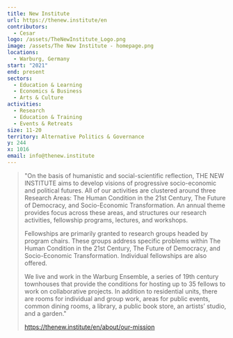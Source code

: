 ```yaml
---
title: New Institute
url: https://thenew.institute/en
contributors:
  - Cesar
logo: /assets/TheNewInstitute_Logo.png
image: /assets/The New Institute - homepage.png
locations:
  - Warburg, Germany
start: "2021"
end: present
sectors:
  - Education & Learning
  - Economics & Business
  - Arts & Culture
activities:
  - Research
  - Education & Training
  - Events & Retreats
size: 11-20
territory: Alternative Politics & Governance
y: 244
x: 1016
email: info@thenew.institute
---
```

> "On the basis of humanistic and social-scientific reflection, THE NEW INSTITUTE aims to develop visions of progressive socio-economic and political futures.  All of our activities are clustered around three Research Areas: The Human Condition in the 21st Century, The Future of Democracy, and Socio-Economic Transformation. An annual theme provides focus across these areas, and structures our research activities, fellowship programs, lectures, and workshops.
> 
> Fellowships are primarily granted to research groups headed by program chairs. These groups address specific problems within The Human Condition in the 21st Century, The Future of Democracy, and Socio-Economic Transformation. Individual fellowships are also offered.
> 
> We live and work in the Warburg Ensemble, a series of 19th century townhouses that provide the conditions for hosting up to 35 fellows to work on collaborative projects. In addition to residential units, there are rooms for individual and group work, areas for public events, common dining rooms, a library, a public book store, an artists’ studio, and a garden."
> 
> https://thenew.institute/en/about/our-mission 
